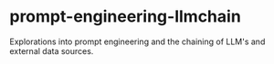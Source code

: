 # prompt-engineering-llmchain
Explorations into prompt engineering and the chaining of LLM's and external data sources.
